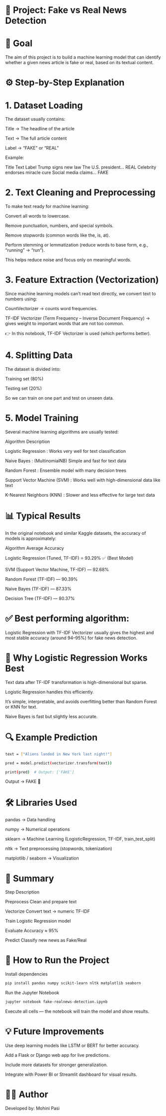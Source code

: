 # 📰 Project: Fake vs Real News Detection
# 🎯 Goal

The aim of this project is to build a machine learning model that can identify whether a given news article is fake or real, based on its textual content.

# ⚙️ Step-by-Step Explanation
# 1. Dataset Loading

The dataset usually contains:

Title → The headline of the article

Text → The full article content

Label → “FAKE” or “REAL”

Example:

Title	Text	Label
Trump signs new law	The U.S. president...	REAL
Celebrity endorses miracle cure	Social media claims...	FAKE

# 2. Text Cleaning and Preprocessing

To make text ready for machine learning:

Convert all words to lowercase.

Remove punctuation, numbers, and special symbols.

Remove stopwords (common words like the, is, at).

Perform stemming or lemmatization (reduce words to base form, e.g., “running” → “run”).

This helps reduce noise and focus only on meaningful words.

# 3. Feature Extraction (Vectorization)

Since machine learning models can’t read text directly, we convert text to numbers using:

CountVectorizer → counts word frequencies.

TF-IDF Vectorizer (Term Frequency – Inverse Document Frequency) → gives weight to important words that are not too common.

👉 In this notebook, TF-IDF Vectorizer is used (which performs better).

# 4. Splitting Data

The dataset is divided into:

Training set (80%)

Testing set (20%)

So we can train on one part and test on unseen data.

# 5. Model Training

Several machine learning algorithms are usually tested:

Algorithm	Description

Logistic Regression :	Works very well for text classification

Naive Bayes : (MultinomialNB)	Simple and fast for text data

Random Forest	: Ensemble model with many decision trees

Support Vector  Machine (SVM) :	Works well with high-dimensional data like text

K-Nearest Neighbors (KNN)	: Slower and less effective for large text data



# 📊 Typical Results

In the original notebook and similar Kaggle datasets, the accuracy of models is approximately:

Algorithm	Average Accuracy

Logistic Regression (Tuned, TF-IDF) ⭐ 93.29% ✅ (Best Model)

SVM (Support Vector Machine, TF-IDF) — 92.68%

Random Forest (TF-IDF) — 90.39%

Naive Bayes (TF-IDF) — 87.33%

Decision Tree (TF-IDF) — 80.37%

# ✅ Best performing algorithm:

Logistic Regression with TF-IDF Vectorizer usually gives the highest and most stable accuracy (around 94–95%) for fake news detection.

# 🧠 Why Logistic Regression Works Best

Text data after TF-IDF transformation is high-dimensional but sparse.

Logistic Regression handles this efficiently.

It’s simple, interpretable, and avoids overfitting better than Random Forest or KNN for text.

Naive Bayes is fast but slightly less accurate.

# 🔍 Example Prediction
```bash
text = ["Aliens landed in New York last night!"]

pred = model.predict(vectorizer.transform(text))

print(pred)  # Output: ['FAKE']
```

Output → FAKE 🚫

# 🛠 Libraries Used

pandas → Data handling

numpy → Numerical operations

sklearn → Machine Learning (LogisticRegression, TF-IDF, train_test_split)

nltk → Text preprocessing (stopwords, tokenization)

matplotlib / seaborn → Visualization

# 🧾 Summary

Step	Description

Preprocess	Clean and prepare text

Vectorize	Convert text → numeric TF-IDF

Train	Logistic Regression model

Evaluate	Accuracy ≈ 95%

Predict	Classify new news as Fake/Real

#  🚀 How to Run the Project

Install dependencies

```bash
pip install pandas numpy scikit-learn nltk matplotlib seaborn
```


Run the Jupyter Notebook
```bash
jupyter notebook fake-realnews-detection.ipynb
```



Execute all cells — the notebook will train the model and show results.



# 💡 Future Improvements


Use deep learning models like LSTM or BERT for better accuracy.


Add a Flask or Django web app for live predictions.


Include more datasets for stronger generalization.


Integrate with Power BI or Streamlit dashboard for visual results.




#  👩‍💻 Author
Developed by: Mohini Pasi

